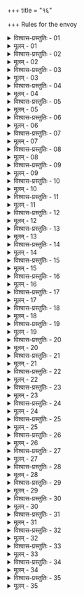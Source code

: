 +++
title = "१६"

+++
Rules for the envoy  

<details><summary>विश्वास-प्रस्तुतिः - 01</summary>

01 उद्वृत्तमन्त्रो दूतप्रणिधिः
</details>

<details><summary>मूलम् - 01</summary>

01 उद्वृत्तमन्त्रो दूतप्रणिधिः
</details>

<details><summary>विश्वास-प्रस्तुतिः - 02</summary>

02 अमात्यसम्पदा उपेतो निसृष्टार्थः
</details>

<details><summary>मूलम् - 02</summary>

02 अमात्यसम्पदा उपेतो निसृष्टार्थः
</details>

<details><summary>विश्वास-प्रस्तुतिः - 03</summary>

03 पादगुणहीनः परिमितार्थः
</details>

<details><summary>मूलम् - 03</summary>

03 पादगुणहीनः परिमितार्थः
</details>

<details><summary>विश्वास-प्रस्तुतिः - 04</summary>

04 अर्धगुणहीनः शासनहरः
</details>

<details><summary>मूलम् - 04</summary>

04 अर्धगुणहीनः शासनहरः
</details>

<details><summary>विश्वास-प्रस्तुतिः - 05</summary>

05 सुप्रतिविहितयानवाहनपुरुषपरिवापः प्रतिष्ठेत
</details>

<details><summary>मूलम् - 05</summary>

05 सुप्रतिविहितयानवाहनपुरुषपरिवापः प्रतिष्ठेत
</details>

<details><summary>विश्वास-प्रस्तुतिः - 06</summary>

06 शासनं एवं वाच्यः परः, स वक्ष्यत्येवं, तस्य इदं प्रतिवाक्यं, एवं अतिसन्धातव्यं, इत्यधीयानो गच्छेत्
</details>

<details><summary>मूलम् - 06</summary>

06 शासनं एवं वाच्यः परः, स वक्ष्यत्येवं, तस्य इदं प्रतिवाक्यं, एवं अतिसन्धातव्यं, इत्यधीयानो गच्छेत्
</details>

<details><summary>विश्वास-प्रस्तुतिः - 07</summary>

07 अटव्य्ऽन्तपालपुरराष्ट्रमुख्यैश्च प्रतिसंसर्गं गच्छेत्
</details>

<details><summary>मूलम् - 07</summary>

07 अटव्य्ऽन्तपालपुरराष्ट्रमुख्यैश्च प्रतिसंसर्गं गच्छेत्
</details>

<details><summary>विश्वास-प्रस्तुतिः - 08</summary>

08 अनीकस्थानयुद्धप्रतिग्रहापसारभूमीरात्मनः परस्य चावेक्षेत
</details>

<details><summary>मूलम् - 08</summary>

08 अनीकस्थानयुद्धप्रतिग्रहापसारभूमीरात्मनः परस्य चावेक्षेत
</details>

<details><summary>विश्वास-प्रस्तुतिः - 09</summary>

09 दुर्गराष्ट्रप्रमाणं सारवृत्तिगुप्तिच्छिद्राणि च उपलभेत
</details>

<details><summary>मूलम् - 09</summary>

09 दुर्गराष्ट्रप्रमाणं सारवृत्तिगुप्तिच्छिद्राणि च उपलभेत
</details>

<details><summary>विश्वास-प्रस्तुतिः - 10</summary>

10 पराधिष्ठानं अनुज्ञातः प्रविशेत्
</details>

<details><summary>मूलम् - 10</summary>

10 पराधिष्ठानं अनुज्ञातः प्रविशेत्
</details>

<details><summary>विश्वास-प्रस्तुतिः - 11</summary>

11 शासनं च यथा उक्तं ब्रूयात्, प्राणाबाधेऽपि दृष्टे
</details>

<details><summary>मूलम् - 11</summary>

11 शासनं च यथा उक्तं ब्रूयात्, प्राणाबाधेऽपि दृष्टे
</details>

<details><summary>विश्वास-प्रस्तुतिः - 12</summary>

12 परस्य वाचि वक्त्रे दृष्ट्यां च प्रसादं वाक्यपूजनं इष्टपरिप्रश्नं गुणकथासङ्गं आसन्नं आसनं सत्कारं इष्टेषु स्मरणं विश्वासगमनं च लक्षयेत् तुष्टस्य, विपरीतं अतुष्टस्य
</details>

<details><summary>मूलम् - 12</summary>

12 परस्य वाचि वक्त्रे दृष्ट्यां च प्रसादं वाक्यपूजनं इष्टपरिप्रश्नं गुणकथासङ्गं आसन्नं आसनं सत्कारं इष्टेषु स्मरणं विश्वासगमनं च लक्षयेत् तुष्टस्य, विपरीतं अतुष्टस्य
</details>

<details><summary>विश्वास-प्रस्तुतिः - 13</summary>

13 तं ब्रूयात् - दूतमुखा हि राजानः, त्वं चान्ये च
</details>

<details><summary>मूलम् - 13</summary>

13 तं ब्रूयात् - दूतमुखा हि राजानः, त्वं चान्ये च
</details>

<details><summary>विश्वास-प्रस्तुतिः - 14</summary>

14 तस्माद् उद्यतेष्वपि शस्त्रेषु यथा उक्तं वक्तारो दूताः
</details>

<details><summary>मूलम् - 14</summary>

14 तस्माद् उद्यतेष्वपि शस्त्रेषु यथा उक्तं वक्तारो दूताः
</details>

<details><summary>विश्वास-प्रस्तुतिः - 15</summary>

15 तेषां अन्तावसायिनोऽप्यवध्याः, किं अङ्ग पुनर्ब्राह्मणाः
</details>

<details><summary>मूलम् - 15</summary>

15 तेषां अन्तावसायिनोऽप्यवध्याः, किं अङ्ग पुनर्ब्राह्मणाः
</details>

<details><summary>विश्वास-प्रस्तुतिः - 16</summary>

16 परस्य एतद् वाक्यम्
</details>

<details><summary>मूलम् - 16</summary>

16 परस्य एतद् वाक्यम्
</details>

<details><summary>विश्वास-प्रस्तुतिः - 17</summary>

17 एष दूतधर्मः इति
</details>

<details><summary>मूलम् - 17</summary>

17 एष दूतधर्मः इति
</details>

<details><summary>विश्वास-प्रस्तुतिः - 18</summary>

18 वसेद् अविसृष्टः पूजया न उत्सिक्तः
</details>

<details><summary>मूलम् - 18</summary>

18 वसेद् अविसृष्टः पूजया न उत्सिक्तः
</details>

<details><summary>विश्वास-प्रस्तुतिः - 19</summary>

19 परेषु बलित्वं न मन्येत
</details>

<details><summary>मूलम् - 19</summary>

19 परेषु बलित्वं न मन्येत
</details>

<details><summary>विश्वास-प्रस्तुतिः - 20</summary>

20 वाक्यं अनिष्टं सहेत
</details>

<details><summary>मूलम् - 20</summary>

20 वाक्यं अनिष्टं सहेत
</details>

<details><summary>विश्वास-प्रस्तुतिः - 21</summary>

21 स्त्रियः पानं च वर्जयेत्
</details>

<details><summary>मूलम् - 21</summary>

21 स्त्रियः पानं च वर्जयेत्
</details>

<details><summary>विश्वास-प्रस्तुतिः - 22</summary>

22 एकः शयीत
</details>

<details><summary>मूलम् - 22</summary>

22 एकः शयीत
</details>

<details><summary>विश्वास-प्रस्तुतिः - 23</summary>

23 सुप्तमत्तयोर्हि भावज्ञानं दृष्टम्
</details>

<details><summary>मूलम् - 23</summary>

23 सुप्तमत्तयोर्हि भावज्ञानं दृष्टम्
</details>

<details><summary>विश्वास-प्रस्तुतिः - 24</summary>

24 कृत्यपक्ष उपजापं अकृत्यपक्षे गूढप्रणिधानं रागापरागौ भर्तरि रन्ध्रं च प्रकृतीनां तापसवैदेहकव्यञ्जनाभ्यां उपलभेत, तयोरन्तेवासिभिश्चिकित्सकपाषण्डव्यञ्जन उभयवेतनैर्वा
</details>

<details><summary>मूलम् - 24</summary>

24 कृत्यपक्ष उपजापं अकृत्यपक्षे गूढप्रणिधानं रागापरागौ भर्तरि रन्ध्रं च प्रकृतीनां तापसवैदेहकव्यञ्जनाभ्यां उपलभेत, तयोरन्तेवासिभिश्चिकित्सकपाषण्डव्यञ्जन उभयवेतनैर्वा
</details>

<details><summary>विश्वास-प्रस्तुतिः - 25</summary>

25 तेषां असम्भाषायां याचकमत्त उन्मत्तसुप्तप्रलापैः पुण्यस्थानदेवगृहचित्रलेख्यसञ्ज्ञाभिर्वा चारं उपलभेत
</details>

<details><summary>मूलम् - 25</summary>

25 तेषां असम्भाषायां याचकमत्त उन्मत्तसुप्तप्रलापैः पुण्यस्थानदेवगृहचित्रलेख्यसञ्ज्ञाभिर्वा चारं उपलभेत
</details>

<details><summary>विश्वास-प्रस्तुतिः - 26</summary>

26 उपलब्धस्य उपजापं उपेयात्
</details>

<details><summary>मूलम् - 26</summary>

26 उपलब्धस्य उपजापं उपेयात्
</details>

<details><summary>विश्वास-प्रस्तुतिः - 27</summary>

27 परेण च उक्तः स्वासां प्रकृतीनां प्रमाणं नाचक्षीत
</details>

<details><summary>मूलम् - 27</summary>

27 परेण च उक्तः स्वासां प्रकृतीनां प्रमाणं नाचक्षीत
</details>

<details><summary>विश्वास-प्रस्तुतिः - 28</summary>

28 सर्वं वेद भवान् इति ब्रूयात्, कार्यसिद्धिकरं वा
</details>

<details><summary>मूलम् - 28</summary>

28 सर्वं वेद भवान् इति ब्रूयात्, कार्यसिद्धिकरं वा
</details>

<details><summary>विश्वास-प्रस्तुतिः - 29</summary>

29 कार्यस्यासिद्धावुपरुध्यमानः तर्कयेत् - किं भर्तुर्मे व्यसनं आसन्नं पश्यन्, स्वं वा व्यसनं प्रतिकर्तुकामः, पार्ष्णिग्राहं आसारं अन्तःकोपं आटविकं वा समुत्थापयितुकामः, मित्रं आक्रन्दं वा व्याघातयितुकामः, स्वं वा परतो विग्रहं अन्तःकोपं आटविकं वा प्रतिकर्तुकामः, संसिद्धं वा मे भर्तुर्यात्राकालं अभिहन्तुकामः, सस्यपण्यकुप्यसङ्ग्रहं दुर्गकर्म बलसमुद्दानं वा कर्तुकामः, स्वसैन्यानां वा व्यायामस्य देशकालावाकाङ्क्षमाणः, परिभवप्रमादाभ्यां वा, संसर्गानुबन्धार्थी वा, मां उपरुणद्धि इति
</details>

<details><summary>मूलम् - 29</summary>

29 कार्यस्यासिद्धावुपरुध्यमानः तर्कयेत् - किं भर्तुर्मे व्यसनं आसन्नं पश्यन्, स्वं वा व्यसनं प्रतिकर्तुकामः, पार्ष्णिग्राहं आसारं अन्तःकोपं आटविकं वा समुत्थापयितुकामः, मित्रं आक्रन्दं वा व्याघातयितुकामः, स्वं वा परतो विग्रहं अन्तःकोपं आटविकं वा प्रतिकर्तुकामः, संसिद्धं वा मे भर्तुर्यात्राकालं अभिहन्तुकामः, सस्यपण्यकुप्यसङ्ग्रहं दुर्गकर्म बलसमुद्दानं वा कर्तुकामः, स्वसैन्यानां वा व्यायामस्य देशकालावाकाङ्क्षमाणः, परिभवप्रमादाभ्यां वा, संसर्गानुबन्धार्थी वा, मां उपरुणद्धि इति
</details>

<details><summary>विश्वास-प्रस्तुतिः - 30</summary>

30 ज्ञात्वा वसेद् अपसरेद् वा
</details>

<details><summary>मूलम् - 30</summary>

30 ज्ञात्वा वसेद् अपसरेद् वा
</details>

<details><summary>विश्वास-प्रस्तुतिः - 31</summary>

31 प्रयोजनं इष्टं अवेक्षेत वा
</details>

<details><summary>मूलम् - 31</summary>

31 प्रयोजनं इष्टं अवेक्षेत वा
</details>

<details><summary>विश्वास-प्रस्तुतिः - 32</summary>

32 शासनं अनिष्टं उक्त्वा बन्धवधभयाद् अविसृष्टोऽप्यपगच्छेत्, अन्यथा नियम्येत
</details>

<details><summary>मूलम् - 32</summary>

32 शासनं अनिष्टं उक्त्वा बन्धवधभयाद् अविसृष्टोऽप्यपगच्छेत्, अन्यथा नियम्येत
</details>

<details><summary>विश्वास-प्रस्तुतिः - 33</summary>

33ab प्रेषणं सन्धिपालत्वं प्रतापो मित्रसङ्ग्रहः ।  
33chd उपजापः सुहृद्भेदो गूढदण्डातिसारणम्
</details>

<details><summary>मूलम् - 33</summary>

33ab प्रेषणं सन्धिपालत्वं प्रतापो मित्रसङ्ग्रहः ।  
33chd उपजापः सुहृद्भेदो गूढदण्डातिसारणम्
</details>

<details><summary>विश्वास-प्रस्तुतिः - 34</summary>

34ab बन्धुरत्नापहरणं चारज्ञानं पराक्रमः ।  
34chd समाधिमोक्षो दूतस्य कर्म योगस्य चाश्रयः
</details>

<details><summary>मूलम् - 34</summary>

34ab बन्धुरत्नापहरणं चारज्ञानं पराक्रमः ।  
34chd समाधिमोक्षो दूतस्य कर्म योगस्य चाश्रयः
</details>

<details><summary>विश्वास-प्रस्तुतिः - 35</summary>

35ab स्वदूतैः कारयेद् एतत् परदूतांश्च रक्षयेत् ।  
35chd प्रतिदूतापसर्पाभ्यां दृश्यादृश्यैश्च रक्षिभिः  (इति)
</details>

<details><summary>मूलम् - 35</summary>

35ab स्वदूतैः कारयेद् एतत् परदूतांश्च रक्षयेत् ।  
35chd प्रतिदूतापसर्पाभ्यां दृश्यादृश्यैश्च रक्षिभिः  (इति)
</details>
